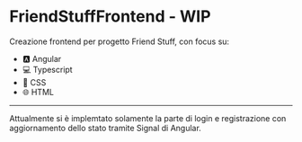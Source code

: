 # FriendStuffFrontend - WIP

Creazione frontend per progetto Friend Stuff, con focus su:

- 🅰️ Angular
- 💻 Typescript
- 🎨 CSS
- 🌐 HTML

---
Attualmente si è implemtato solamente la parte di login e registrazione con aggiornamento dello stato tramite Signal di Angular.
